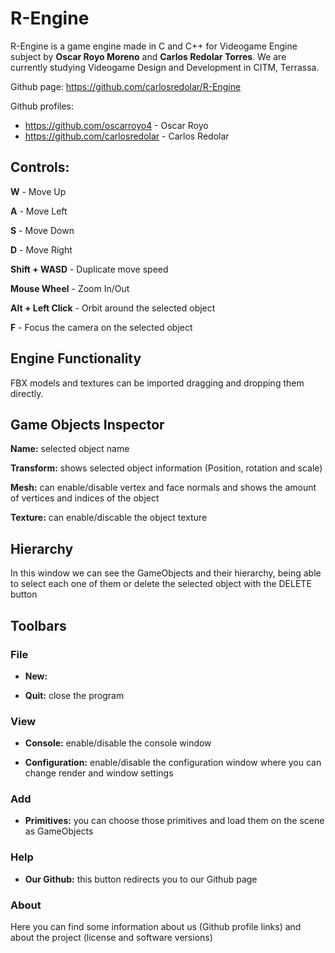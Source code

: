 # R-Engine

R-Engine is a game engine made in C and C++ for Videogame Engine subject by **Oscar Royo Moreno** and **Carlos Redolar Torres**. We are currently studying Videogame Design and Development in CITM, Terrassa.

Github page: https://github.com/carlosredolar/R-Engine

Github profiles:
* https://github.com/oscarroyo4 - Oscar Royo
* https://github.com/carlosredolar - Carlos Redolar



## Controls:

**W** - Move Up

**A** - Move Left

**S** - Move Down

**D** - Move Right

**Shift + WASD** - Duplicate move speed

**Mouse Wheel** - Zoom In/Out

**Alt + Left Click** - Orbit around the selected object

**F** - Focus the camera on the selected object


## Engine Functionality

FBX models and textures can be imported dragging and dropping them directly.


## Game Objects Inspector

**Name:** selected object name

**Transform:** shows selected object information (Position, rotation and scale)

**Mesh:** can enable/disable vertex and face normals and shows the amount of vertices and indices of the object

**Texture:** can enable/discable the object texture


## Hierarchy

In this window we can see the GameObjects and their hierarchy, being able to select each one of them or delete the selected object with the DELETE button

## Toolbars

### File

* **New:**

* **Quit:** close the program

### View

* **Console:** enable/disable the console window

* **Configuration:** enable/disable the configuration window where you can change render and window settings

### Add

* **Primitives:** you can choose those primitives and load them on the scene as GameObjects

### Help

* **Our Github:** this button redirects you to our Github page

### About

Here you can find some information about us (Github profile links) and about the project (license and software versions)
